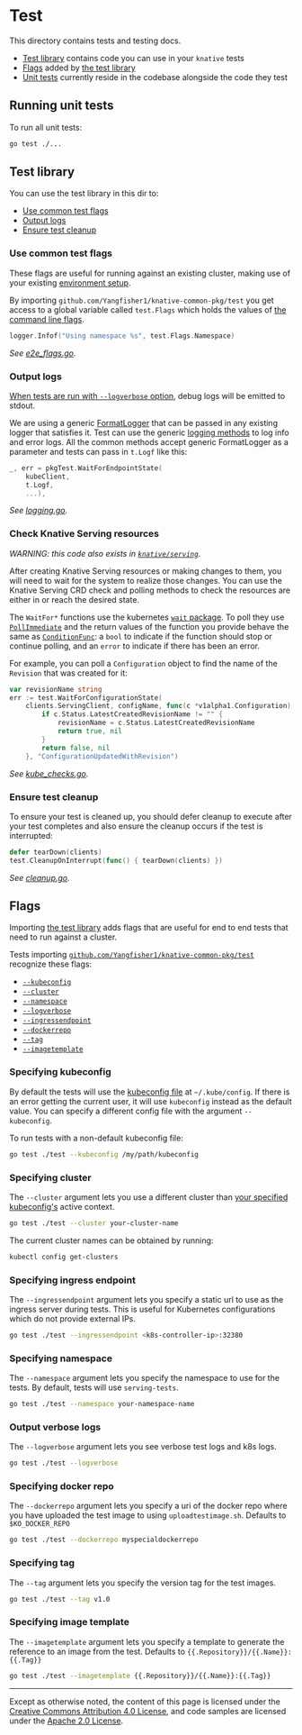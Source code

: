 # Test

This directory contains tests and testing docs.

- [Test library](#test-library) contains code you can use in your `knative`
  tests
- [Flags](#flags) added by [the test library](#test-library)
- [Unit tests](#running-unit-tests) currently reside in the codebase alongside
  the code they test

## Running unit tests

To run all unit tests:

```bash
go test ./...
```

## Test library

You can use the test library in this dir to:

- [Use common test flags](#use-common-test-flags)
- [Output logs](#output-logs)
- [Ensure test cleanup](#ensure-test-cleanup)

### Use common test flags

These flags are useful for running against an existing cluster, making use of
your existing
[environment setup](https://github.com/knative/serving/blob/main/DEVELOPMENT.md#environment-setup).

By importing `github.com/Yangfisher1/knative-common-pkg/test` you get access to a global variable called
`test.Flags` which holds the values of
[the command line flags](/test/README.md#flags).

```go
logger.Infof("Using namespace %s", test.Flags.Namespace)
```

_See [e2e_flags.go](./e2e_flags.go)._

### Output logs

[When tests are run with `--logverbose` option](README.md#output-verbose-logs),
debug logs will be emitted to stdout.

We are using a generic
[FormatLogger](https://github.com/knative/pkg/blob/main/test/logging/logging.go#L49)
that can be passed in any existing logger that satisfies it. Test can use the
generic [logging methods](https://golang.org/pkg/testing/#T) to log info and
error logs. All the common methods accept generic FormatLogger as a parameter
and tests can pass in `t.Logf` like this:

```go
_, err = pkgTest.WaitForEndpointState(
    kubeClient,
    t.Logf,
    ...),
```

_See [logging.go](./logging/logging.go)._

### Check Knative Serving resources

_WARNING: this code also exists in
[`knative/serving`](https://github.com/knative/serving/blob/main/test/adding_tests.md#make-requests-against-deployed-services)._

After creating Knative Serving resources or making changes to them, you will
need to wait for the system to realize those changes. You can use the Knative
Serving CRD check and polling methods to check the resources are either in or
reach the desired state.

The `WaitFor*` functions use the kubernetes
[`wait` package](https://godoc.org/k8s.io/apimachinery/pkg/util/wait). To poll
they use
[`PollImmediate`](https://godoc.org/k8s.io/apimachinery/pkg/util/wait#PollImmediate)
and the return values of the function you provide behave the same as
[`ConditionFunc`](https://godoc.org/k8s.io/apimachinery/pkg/util/wait#ConditionFunc):
a `bool` to indicate if the function should stop or continue polling, and an
`error` to indicate if there has been an error.

For example, you can poll a `Configuration` object to find the name of the
`Revision` that was created for it:

```go
var revisionName string
err := test.WaitForConfigurationState(
    clients.ServingClient, configName, func(c *v1alpha1.Configuration) (bool, error) {
        if c.Status.LatestCreatedRevisionName != "" {
            revisionName = c.Status.LatestCreatedRevisionName
            return true, nil
        }
        return false, nil
    }, "ConfigurationUpdatedWithRevision")
```

_See [kube_checks.go](./kube_checks.go)._

### Ensure test cleanup

To ensure your test is cleaned up, you should defer cleanup to execute after
your test completes and also ensure the cleanup occurs if the test is
interrupted:

```go
defer tearDown(clients)
test.CleanupOnInterrupt(func() { tearDown(clients) })
```

_See [cleanup.go](./cleanup.go)._

## Flags

Importing [the test library](#test-library) adds flags that are useful for end
to end tests that need to run against a cluster.

Tests importing [`github.com/Yangfisher1/knative-common-pkg/test`](#test-library) recognize these flags:

- [`--kubeconfig`](#specifying-kubeconfig)
- [`--cluster`](#specifying-cluster)
- [`--namespace`](#specifying-namespace)
- [`--logverbose`](#output-verbose-logs)
- [`--ingressendpoint`](#specifying-ingress-endpoint)
- [`--dockerrepo`](#specifying-docker-repo)
- [`--tag`](#specifying-tag)
- [`--imagetemplate`](#specifying-image-template)

### Specifying kubeconfig

By default the tests will use the
[kubeconfig file](https://kubernetes.io/docs/concepts/configuration/organize-cluster-access-kubeconfig/)
at `~/.kube/config`. If there is an error getting the current user, it will use
`kubeconfig` instead as the default value. You can specify a different config
file with the argument `--kubeconfig`.

To run tests with a non-default kubeconfig file:

```bash
go test ./test --kubeconfig /my/path/kubeconfig
```

### Specifying cluster

The `--cluster` argument lets you use a different cluster than
[your specified kubeconfig's](#specifying-kubeconfig) active context.

```bash
go test ./test --cluster your-cluster-name
```

The current cluster names can be obtained by running:

```bash
kubectl config get-clusters
```

### Specifying ingress endpoint

The `--ingressendpoint` argument lets you specify a static url to use as the
ingress server during tests. This is useful for Kubernetes configurations which
do not provide external IPs.

```bash
go test ./test --ingressendpoint <k8s-controller-ip>:32380
```

### Specifying namespace

The `--namespace` argument lets you specify the namespace to use for the tests.
By default, tests will use `serving-tests`.

```bash
go test ./test --namespace your-namespace-name
```

### Output verbose logs

The `--logverbose` argument lets you see verbose test logs and k8s logs.

```bash
go test ./test --logverbose
```

### Specifying docker repo

The `--dockerrepo` argument lets you specify a uri of the docker repo where you
have uploaded the test image to using `uploadtestimage.sh`. Defaults to
`$KO_DOCKER_REPO`

```bash
go test ./test --dockerrepo myspecialdockerrepo
```

### Specifying tag

The `--tag` argument lets you specify the version tag for the test images.

```bash
go test ./test --tag v1.0
```

### Specifying image template

The `--imagetemplate` argument lets you specify a template to generate the
reference to an image from the test. Defaults to
`{{.Repository}}/{{.Name}}:{{.Tag}}`

```bash
go test ./test --imagetemplate {{.Repository}}/{{.Name}}:{{.Tag}}
```

---

Except as otherwise noted, the content of this page is licensed under the
[Creative Commons Attribution 4.0 License](https://creativecommons.org/licenses/by/4.0/),
and code samples are licensed under the
[Apache 2.0 License](https://www.apache.org/licenses/LICENSE-2.0).
